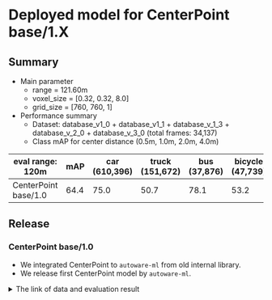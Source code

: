 # Deployed model for CenterPoint base/1.X
## Summary

- Main parameter
  - range = 121.60m
  - voxel_size = [0.32, 0.32, 8.0]
  - grid_size = [760, 760, 1]
- Performance summary
  - Dataset: database_v1_0 + database_v1_1 + database_v_1_3 + database_v_2_0 + database_v_3_0 (total frames: 34,137)
  - Class mAP for center distance (0.5m, 1.0m, 2.0m, 4.0m)

| eval range: 120m     | mAP  | car <br> (610,396) | truck <br> (151,672) | bus <br> (37,876) | bicycle <br> (47,739) | pedestrian <br> (367,200) |
| -------------------- | ---- | ------------------ | -------------------- | ----------------- | --------------------- | ------------------------- |
| CenterPoint base/1.0 | 64.4 | 75.0               | 50.7                 | 78.1              | 53.2                  | 64.8                      |

## Release
### CenterPoint base/1.0

- We integrated CenterPoint to `autoware-ml` from old internal library.
- We release first CenterPoint model by `autoware-ml`.

<details>
<summary> The link of data and evaluation result </summary>

- Model
  - Training dataset: database_v1_0 + database_v1_1 + database_v_1_3 + database_v_2_0 + database_v_3_0 (total frames: 34,137)
  - [PR](https://github.com/tier4/autoware-ml/pull/159)
  - [Config file path](https://github.com/tier4/autoware-ml/blob/5f472170f07251184dc009a1ec02be3b4f3bf98c/autoware_ml/configs/detection3d/dataset/t4dataset/base.py)
  - [Deployed onnx model and ROS parameter files](https://evaluation.tier4.jp/evaluation/mlpackages/7156b453-2861-4ae9-b135-e24e48cc9029/releases/72ac056a-66ba-435f-bdc3-6e21c209ef44?project_id=zWhWRzei)
  - [Training results](https://drive.google.com/drive/u/0/folders/1bMarMoNQXdF_3nB-BjFx28S5HMIfgeIJ)
  - train time: NVIDIA A100 80GB * 2 * 50 epochs = 4.5 days
- Evaluation result with test-dataset: database_v1_0 + database_v1_1 + database_v1_3 + database_v2_0 + database_v3_0 (total frames: 62):
  - Total mAP (eval range = 120m): 0.644

| class_name | Count  | mAP  | AP@0.5m | AP@1.0m | AP@2.0m | AP@4.0m |
| ---------- | ------ | ---- | ------- | ------- | ------- | ------- |
| car        | 41,133 | 75.0 | 64.7    | 76.8    | 79.1    | 79.5    |
| truck      | 8,890  | 50.7 | 27.8    | 50.5    | 59.6    | 65.1    |
| bus        | 3,275  | 78.1 | 69.2    | 79.6    | 81.1    | 82.6    |
| bicycle    | 3,635  | 53.2 | 52.3    | 53.4    | 53.5    | 53.6    |
| pedestrian | 25,981 | 64.8 | 62.4    | 64.0    | 65.4    | 67.4    |

- Evaluation result with eval-dataset database_v1_0 + database_v1_1 + database_v1_3 (total frames: 50):
  - Total mAP (eval range = 120m): 0.633

| class_name | Count  | mAP  | AP@0.5m | AP@1.0m | AP@2.0m | AP@4.0m |
| ---------- | ------ | ---- | ------- | ------- | ------- | ------- |
| car        | 16,126 | 74.8 | 61.2    | 77.3    | 79.8    | 80.9    |
| truck      | 4,578  | 53.3 | 32.7    | 53.3    | 60.8    | 66.4    |
| bus        | 1,457  | 66.4 | 52.2    | 67.9    | 71.4    | 74.0    |
| bicycle    | 1,040  | 56.3 | 53.9    | 56.6    | 57.3    | 57.4    |
| pedestrian | 11,971 | 65.5 | 62.1    | 64.7    | 66.6    | 68.6    |

- Evaluation result with eval-dataset database_v2_0 + database_v3_0 (total frames: 12):
  - Total mAP (eval range = 120m): 0.645

| class_name | Count  | mAP  | AP@0.5m | AP@1.0m | AP@2.0m | AP@4.0m |
| ---------- | ------ | ---- | ------- | ------- | ------- | ------- |
| car        | 25,007 | 75.0 | 66.5    | 76.3    | 78.6    | 78.8    |
| truck      | 4,573  | 45.5 | 21.1    | 44.3    | 54.9    | 61.8    |
| bus        | 1,818  | 86.6 | 81.8    | 87.8    | 87.9    | 88.9    |
| bicycle    | 2,567  | 51.2 | 51.2    | 51.2    | 51.2    | 51.3    |
| pedestrian | 14,010 | 63.9 | 63.0    | 63.2    | 63.7    | 65.7    |

</details>
